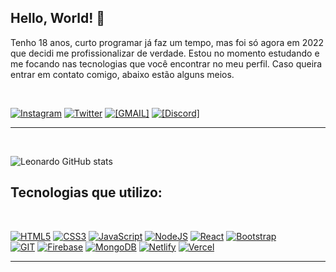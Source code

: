 
## Hello, World! 🌠

 Tenho 18 anos, curto programar já faz um tempo, mas foi só agora em 2022 que decidi me profissionalizar de verdade. Estou no momento estudando e me focando nas tecnologias que você encontrar no meu perfil. Caso queira entrar em contato comigo, abaixo estão alguns meios.

<br>

[![Instagram](https://img.shields.io/badge/Instagram-E4405F?style=for-the-badge&logo=instagram&logoColor=white)](https://www.instagram.com/leobtwz/)
[![Twitter](https://img.shields.io/badge/Twitter-1DA1F2?style=for-the-badge&logo=twitter&logoColor=white)](https://twitter.com/leozera1_)
[![[GMAIL]](https://img.shields.io/badge/Gmail-D14836?style=for-the-badge&logo=gmail&logoColor=white)](leo11.contato@gmail.com)
[![[Discord]](https://img.shields.io/badge/Discord-7289DA?style=for-the-badge&logo=discord&logoColor=white)](https://discord.gg/jqpPUnKDKa)



<hr>
<br>

![Leonardo GitHub stats](https://github-readme-stats.vercel.app/api?username=leoz11&show_icons=true&theme=dracula)

## Tecnologias que utilizo:
<br>

[![HTML5](https://img.shields.io/badge/HTML5-E34F26?style=for-the-badge&logo=html5&logoColor=white)](#)
[![CSS3](https://img.shields.io/badge/CSS3-1572B6?style=for-the-badge&logo=css3&logoColor=white)](#)
[![JavaScript](https://img.shields.io/badge/JavaScript-F7DF1E?style=for-the-badge&logo=javascript&logoColor=black)](#)
[![NodeJS](https://img.shields.io/badge/Node.js-43853D?style=for-the-badge&logo=node.js&logoColor=white)](#)
[![React](https://img.shields.io/badge/React-20232A?style=for-the-badge&logo=react&logoColor=61DAFB)](#)
[![Bootstrap](https://img.shields.io/badge/Bootstrap-563D7C?style=for-the-badge&logo=bootstrap&logoColor=white)](#)<br>
[![GIT](https://img.shields.io/badge/GIT-E44C30?style=for-the-badge&logo=git&logoColor=white)](#)
[![Firebase](https://cdn.discordapp.com/attachments/944823677361475584/1024733214167802008/firebase.png)](#)
[![MongoDB](https://img.shields.io/badge/MongoDB-4EA94B?style=for-the-badge&logo=mongodb&logoColor=white)](#)
[![Netlify](https://img.shields.io/badge/Netlify-00C7B7?style=for-the-badge&logo=netlify&logoColor=white)](#)
[![Vercel](https://img.shields.io/badge/Vercel-000000?style=for-the-badge&logo=vercel&logoColor=white)](#)
<hr>
<br>

